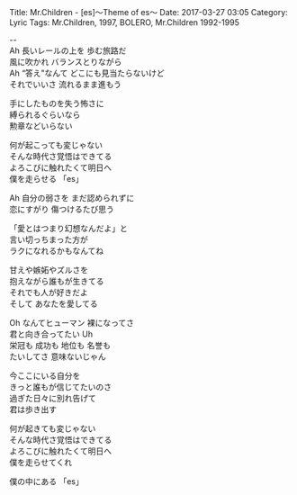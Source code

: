 Title: Mr.Children - [es]～Theme of es～
Date: 2017-03-27 03:05
Category: Lyric
Tags: Mr.Children, 1997, BOLERO, Mr.Children 1992-1995


--  
Ah 長いレールの上を 歩む旅路だ  
風に吹かれ バランスとりながら  
Ah “答え"なんて どこにも見当たらないけど  
それでいいさ 流れるまま進もう  
  
手にしたものを失う怖さに  
縛られるぐらいなら  
勲章などいらない  
  
何が起こっても変じゃない  
そんな時代さ覚悟はできてる  
よろこびに触れたくて明日へ  
僕を走らせる 「es」  
  
Ah 自分の弱さを まだ認められずに  
恋にすがり 傷つけるたび思う  
  
「愛とはつまり幻想なんだよ」と  
言い切っちまった方が  
ラクになれるかもなんてね  
  
甘えや嫉妬やズルさを  
抱えながら誰もが生きてる  
それでも人が好きだよ  
そして あなたを愛してる  
  
Oh なんてヒューマン 裸になってさ  
君と向き合ってたい Uh  
栄冠も 成功も 地位も 名誉も  
たいしてさ 意味ないじゃん  
  
今ここにいる自分を  
きっと誰もが信じてたいのさ  
過ぎた日々に別れ告げて  
君は歩き出す  
  
何が起きても変じゃない  
そんな時代さ覚悟はできてる  
よろこびに触れたくて明日へ  
僕を走らせてくれ  
  
僕の中にある 「es」  
